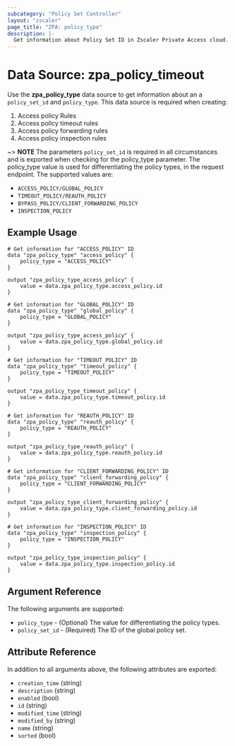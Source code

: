 ```yaml
---
subcategory: "Policy Set Controller"
layout: "zscaler"
page_title: "ZPA: policy_type"
description: |-
  Get information about Policy Set ID in Zscaler Private Access cloud.
---
```


# Data Source: zpa_policy_timeout

Use the **zpa_policy_type** data source to get information about an a ``policy_set_id`` and ``policy_type``. This data source is required when creating:

1. Access policy Rules
2. Access policy timeout rules
3. Access policy forwarding rules
4. Access policy inspection rules

~> **NOTE** The parameters ``policy_set_id`` is required in all circumstances and is exported when checking for the policy_type parameter. The policy_type value is used for differentiating the policy types, in the request endpoint. The supported values are:

* ``ACCESS_POLICY/GLOBAL_POLICY``
* ``TIMEOUT_POLICY/REAUTH_POLICY``
* ``BYPASS_POLICY/CLIENT_FORWARDING_POLICY``
* ``INSPECTION_POLICY``

## Example Usage

```hcl
# Get information for "ACCESS_POLICY" ID
data "zpa_policy_type" "access_policy" {
    policy_type = "ACCESS_POLICY"
}

output "zpa_policy_type_access_policy" {
    value = data.zpa_policy_type.access_policy.id
}
```

```hcl
# Get information for "GLOBAL_POLICY" ID
data "zpa_policy_type" "global_policy" {
    policy_type = "GLOBAL_POLICY"
}

output "zpa_policy_type_access_policy" {
    value = data.zpa_policy_type.global_policy.id
}
```

```hcl
# Get information for "TIMEOUT_POLICY" ID
data "zpa_policy_type" "timeout_policy" {
    policy_type = "TIMEOUT_POLICY"
}

output "zpa_policy_type_timeout_policy" {
    value = data.zpa_policy_type.timeout_policy.id
}
```

```hcl
# Get information for "REAUTH_POLICY" ID
data "zpa_policy_type" "reauth_policy" {
    policy_type = "REAUTH_POLICY"
}

output "zpa_policy_type_reauth_policy" {
    value = data.zpa_policy_type.reauth_policy.id
}
```

```hcl
# Get information for "CLIENT_FORWARDING_POLICY" ID
data "zpa_policy_type" "client_forwarding_policy" {
    policy_type = "CLIENT_FORWARDING_POLICY"
}

output "zpa_policy_type_client_forwarding_policy" {
    value = data.zpa_policy_type.client_forwarding_policy.id
}
```

```hcl
# Get information for "INSPECTION_POLICY" ID
data "zpa_policy_type" "inspection_policy" {
    policy_type = "INSPECTION_POLICY"
}

output "zpa_policy_type_inspection_policy" {
    value = data.zpa_policy_type.inspection_policy.id
}
```

## Argument Reference

The following arguments are supported:

* `policy_type` - (Optional) The value for differentiating the policy types.
* `policy_set_id` - (Required) The ID of the global policy set.

## Attribute Reference

In addition to all arguments above, the following attributes are exported:

* ``creation_time`` (string)
* ``description`` (string)
* ``enabled``  (bool)
* ``id`` (string)
* ``modified_time``  (string)
* ``modified_by``  (string)
* ``name``  (string)
* ``sorted`` (bool)
